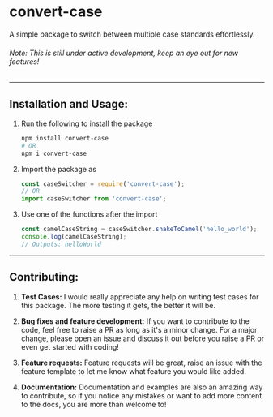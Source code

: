 # convert-case
A simple package to switch between multiple case standards effortlessly.

######  Note: This is still under active development, keep an eye out for new features!

---

## Installation and Usage:
1. Run the following to install the package
    ```sh
    npm install convert-case
    # OR
    npm i convert-case
    ```
2. Import the package as
    ```js
    const caseSwitcher = require('convert-case');
    // OR
    import caseSwitcher from 'convert-case';
    ```
3. Use one of the functions after the import
    ```js
    const camelCaseString = caseSwitcher.snakeToCamel('hello_world');
    console.log(camelCaseString);
    // Outputs: helloWorld
    ```

---

## Contributing:
1. **Test Cases:**
    I would really appreciate any help on writing test cases for this package. The more testing it gets, the better it will be.

2. **Bug fixes and feature development:**
    If you want to contribute to the code, feel free to raise a PR as long as it's a minor change. For a major change, please open an issue and discuss it out before you raise a PR or even get started with coding!

3. **Feature requests:**
    Feature requests will be great, raise an issue with the feature template to let me know what feature you would like added.

4. **Documentation:**
    Documentation and examples are also an amazing way to contribute, so if you notice any mistakes or want to add more content to the docs, you are more than welcome to!